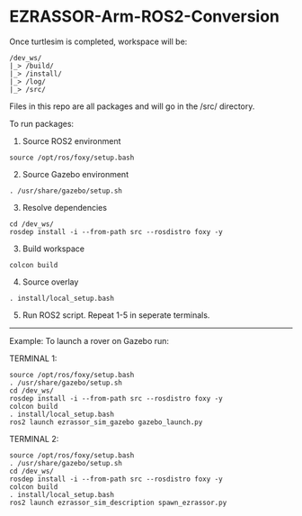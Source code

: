 # EZRASSOR-Arm-ROS2-Conversion

Once turtlesim is completed, workspace will be:

```
/dev_ws/
|_> /build/
|_> /install/
|_> /log/
|_> /src/
```

Files in this repo are all packages and will go in the /src/ directory.

To run packages:

1) Source ROS2 environment
```
source /opt/ros/foxy/setup.bash
```

2) Source Gazebo environment
```
. /usr/share/gazebo/setup.sh
```

3)  Resolve dependencies
```
cd /dev_ws/
rosdep install -i --from-path src --rosdistro foxy -y
```

3) Build workspace
```
colcon build
```

4) Source overlay
```
. install/local_setup.bash
```

5) Run ROS2 script. Repeat 1-5 in seperate terminals.

-------------------------------------------------------

Example: To launch a rover on Gazebo run:

TERMINAL 1:
```
source /opt/ros/foxy/setup.bash
. /usr/share/gazebo/setup.sh
cd /dev_ws/
rosdep install -i --from-path src --rosdistro foxy -y
colcon build
. install/local_setup.bash
ros2 launch ezrassor_sim_gazebo gazebo_launch.py
```

TERMINAL 2:
```
source /opt/ros/foxy/setup.bash
. /usr/share/gazebo/setup.sh
cd /dev_ws/
rosdep install -i --from-path src --rosdistro foxy -y
colcon build
. install/local_setup.bash
ros2 launch ezrassor_sim_description spawn_ezrassor.py
```
